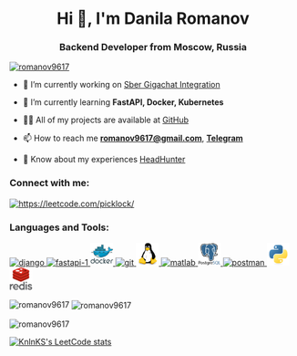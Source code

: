 <h1 align="center">Hi 👋, I'm Danila Romanov</h1>
<h3 align="center">Backend Developer from Moscow, Russia</h3>

<p align="left"> <a href="https://github.com/ryo-ma/github-profile-trophy"><img src="https://github-profile-trophy.vercel.app/?username=romanov9617" alt="romanov9617" /></a> </p>

- 🔭 I’m currently working on [Sber Gigachat Integration](https://github.com/romanov9617/hack_change)

- 🌱 I’m currently learning **FastAPI, Docker, Kubernetes**

- 👨‍💻 All of my projects are available at [GitHub](https://github.com/romanov9617)

- 📫 How to reach me **<romanov9617@gmail.com>**, **[Telegram](https://t.me/romanov9617)**

- 📄 Know about my experiences [HeadHunter](https://hh.ru/resume/e07bf01dff0c9924cc0039ed1f527442366270)

<h3 align="left">Connect with me:</h3>
<p align="left">
<a href="https://www.leetcode.com/https://leetcode.com/picklock/" target="blank"><img align="center" src="https://raw.githubusercontent.com/rahuldkjain/github-profile-readme-generator/master/src/images/icons/Social/leet-code.svg" alt="https://leetcode.com/picklock/" height="30" width="40" /></a>
</p>

<h3 align="left">Languages and Tools:</h3>
<p align="left"> <a href="https://www.djangoproject.com/" target="_blank" rel="noreferrer"> <img src="https://cdn.worldvectorlogo.com/logos/django.svg" alt="django" width="40" height="40"/> <a href="https://fastapi.tiangolo.com/" target="_blank" rel="noreferrer"> <img src="https://cdn.worldvectorlogo.com/logos/fastapi.svg" alt="fastapi-1" width="40" height="40"/> </a> <a href="https://www.docker.com/" target="_blank" rel="noreferrer"> <img src="https://raw.githubusercontent.com/devicons/devicon/master/icons/docker/docker-original-wordmark.svg" alt="docker" width="40" height="40"/> </a> <a href="https://git-scm.com/" target="_blank" rel="noreferrer"> <img src="https://www.vectorlogo.zone/logos/git-scm/git-scm-icon.svg" alt="git" width="40" height="40"/> </a> <a href="https://www.linux.org/" target="_blank" rel="noreferrer"> <img src="https://raw.githubusercontent.com/devicons/devicon/master/icons/linux/linux-original.svg" alt="linux" width="40" height="40"/> </a> <a href="https://www.mathworks.com/" target="_blank" rel="noreferrer"> <img src="https://upload.wikimedia.org/wikipedia/commons/2/21/Matlab_Logo.png" alt="matlab" width="40" height="40"/> </a> <a href="https://www.postgresql.org" target="_blank" rel="noreferrer"> <img src="https://raw.githubusercontent.com/devicons/devicon/master/icons/postgresql/postgresql-original-wordmark.svg" alt="postgresql" width="40" height="40"/> </a> <a href="https://postman.com" target="_blank" rel="noreferrer"> <img src="https://www.vectorlogo.zone/logos/getpostman/getpostman-icon.svg" alt="postman" width="40" height="40"/> </a> <a href="https://www.python.org" target="_blank" rel="noreferrer"> <img src="https://raw.githubusercontent.com/devicons/devicon/master/icons/python/python-original.svg" alt="python" width="40" height="40"/> </a> <a href="https://redis.io" target="_blank" rel="noreferrer"> <img src="https://raw.githubusercontent.com/devicons/devicon/master/icons/redis/redis-original-wordmark.svg" alt="redis" width="40" height="40"/> </a> </p>


<p><img align="left" src="https://github-readme-stats.vercel.app/api/top-langs?username=romanov9617&show_icons=true&theme=dark&locale=en&layout=compact" alt="romanov9617" /></p>

<p>&nbsp;<img align="center" src="https://github-readme-stats.vercel.app/api?username=romanov9617&show_icons=true&theme=dark&locale=en" alt="romanov9617" /></p>



<p><img align="center" src="https://github-readme-streak-stats.herokuapp.com/?user=romanov9617&theme=dark" alt="romanov9617" /></p>

[![KnlnKS's LeetCode stats](https://leetcode-stats-six.vercel.app/api?username=picklock&theme=dark)](https://github.com/KnlnKS/leetcode-stats)



